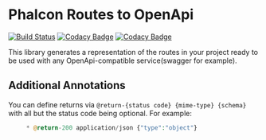# Phalcon Routes to OpenApi

[![Build Status](https://travis-ci.org/Idrinth/phalcon-routes2openapi.svg?branch=master)](https://travis-ci.org/Idrinth/phalcon-routes2openapi) [![Codacy Badge](https://api.codacy.com/project/badge/Grade/aebb19725b4a421893b134017d12e717)](https://www.codacy.com/app/Idrinth/phalcon-routes2openapi?utm_source=github.com&amp;utm_medium=referral&amp;utm_content=Idrinth/phalcon-routes2openapi&amp;utm_campaign=Badge_Grade) [![Codacy Badge](https://api.codacy.com/project/badge/Coverage/aebb19725b4a421893b134017d12e717)](https://www.codacy.com/app/Idrinth/phalcon-routes2openapi?utm_source=github.com&utm_medium=referral&utm_content=Idrinth/phalcon-routes2openapi&utm_campaign=Badge_Coverage)

This library generates a representation of the routes in your project ready to be used with any OpenApi-compatible service(swagger for example).

## Additional Annotations

You can define returns via `@return-{status code} {mime-type} {schema}` with all but the status code being optional. For example:

```php
     * @return-200 application/json {"type":"object"}
```
